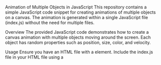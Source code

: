 Animation of Multiple Objects in JavaScript
This repository contains a simple JavaScript code snippet for creating animations of multiple objects on a canvas. The animation is generated within a single JavaScript file (index.js) without the need for multiple files.

Overview
The provided JavaScript code demonstrates how to create a canvas animation with multiple objects moving around the screen. Each object has random properties such as position, size, color, and velocity.

Usage
Ensure you have an HTML file with a <canvas> element.
Include the index.js file in your HTML file using a <script> tag.
Adjust the canvas size and other parameters as needed.
Features
Generates multiple objects with random properties.
Objects move around the canvas, bouncing off the edges.
Random colors and sizes for visual diversity.
Single JavaScript file for easy integration.
Dependencies
This project does not have any external dependencies.

How to Run
To run the animation, simply open the HTML file in a web browser.

Contributing
Contributions are welcome! Feel free to fork this repository and submit pull requests to suggest improvements or additional features.